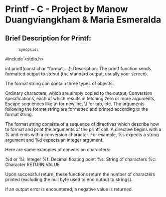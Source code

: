 # Printf - C - Project by Manow Duangviangkham & Maria Esmeralda

## Brief Description for Printf:

          Synopsis:
#include <stdio.h>

int printf(const char *format, ...);
          Description:
The printf function sends formatted output to stdout (the standard output, usually your screen).

The format string can contain three types of objects:

Ordinary characters, which are simply copied to the output,
Conversion specifications, each of which results in fetching zero or more arguments,
Escape sequences like \n for newline, \t for tab, etc.
The arguments following the format string are formatted and printed according to the format string.

The format string consists of a sequence of directives which describe how to format and print the arguments of the printf call. A directive begins with a % and ends with a conversion character. For example, %s expects a string argument and %d expects an integer argument.

Here are some examples of conversion characters:

%d or %i: Integer
%f: Decimal floating point
%s: String of characters
%c: Character
RETURN VALUE

Upon successful return, these functions return the number of characters printed (excluding the null byte used to end output to strings).

If an output error is encountered, a negative value is returned.
